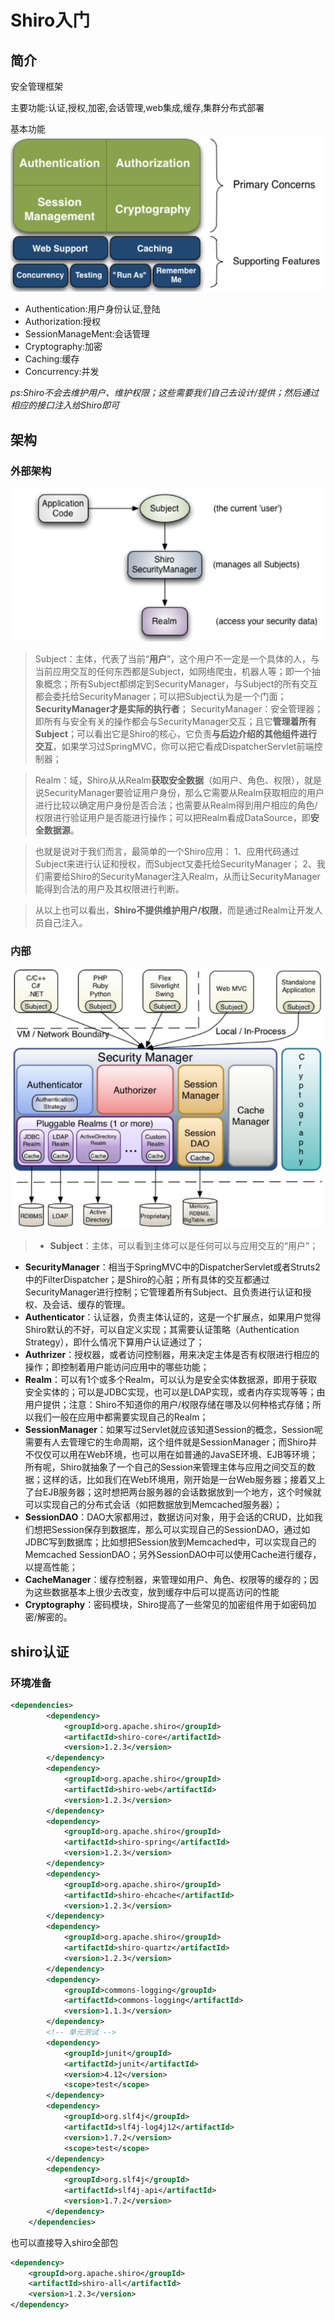 # Shiro入门

## 简介

安全管理框架

主要功能:认证,授权,加密,会话管理,web集成,缓存,集群分布式部署

基本功能
![](img/1.png)

* Authentication:用户身份认证,登陆
* Authorization:授权
* SessionManageMent:会话管理
* Cryptography:加密
* Caching:缓存
* Concurrency:并发

*ps:Shiro不会去维护用户、维护权限；这些需要我们自己去设计/提供；然后通过相应的接口注入给Shiro即可*

## 架构

### 外部架构

![](img/2.png)

>Subject：主体，代表了当前“**用户**”，这个用户不一定是一个具体的人，与当前应用交互的任何东西都是Subject，如网络爬虫，机器人等；即一个抽象概念；所有Subject都绑定到SecurityManager，与Subject的所有交互都会委托给SecurityManager；可以把Subject认为是一个门面；**SecurityManager才是实际的执行者**；
>SecurityManager：安全管理器；即所有与安全有关的操作都会与SecurityManager交互；且它**管理着所有Subject**；可以看出它是Shiro的核心，它负责**与后边介绍的其他组件进行交互**，如果学习过SpringMVC，你可以把它看成DispatcherServlet前端控制器；

>Realm：域，Shiro从从Realm**获取安全数据**（如用户、角色、权限），就是说SecurityManager要验证用户身份，那么它需要从Realm获取相应的用户进行比较以确定用户身份是否合法；也需要从Realm得到用户相应的角色/权限进行验证用户是否能进行操作；可以把Realm看成DataSource，即**安全数据源**。

>也就是说对于我们而言，最简单的一个Shiro应用：
1、应用代码通过Subject来进行认证和授权，而Subject又委托给SecurityManager；
2、我们需要给Shiro的SecurityManager注入Realm，从而让SecurityManager能得到合法的用户及其权限进行判断。

>从以上也可以看出，**Shiro不提供维护用户/权限**，而是通过Realm让开发人员自己注入。

### 内部

![](img/3.png)

>* **Subject**：主体，可以看到主体可以是任何可以与应用交互的“用户”；
* **SecurityManager**：相当于SpringMVC中的DispatcherServlet或者Struts2中的FilterDispatcher；是Shiro的心脏；所有具体的交互都通过SecurityManager进行控制；它管理着所有Subject、且负责进行认证和授权、及会话、缓存的管理。
* **Authenticator**：认证器，负责主体认证的，这是一个扩展点，如果用户觉得Shiro默认的不好，可以自定义实现；其需要认证策略（Authentication Strategy），即什么情况下算用户认证通过了；
* **Authrizer**：授权器，或者访问控制器，用来决定主体是否有权限进行相应的操作；即控制着用户能访问应用中的哪些功能；
* **Realm**：可以有1个或多个Realm，可以认为是安全实体数据源，即用于获取安全实体的；可以是JDBC实现，也可以是LDAP实现，或者内存实现等等；由用户提供；注意：Shiro不知道你的用户/权限存储在哪及以何种格式存储；所以我们一般在应用中都需要实现自己的Realm；
* **SessionManager**：如果写过Servlet就应该知道Session的概念，Session呢需要有人去管理它的生命周期，这个组件就是SessionManager；而Shiro并不仅仅可以用在Web环境，也可以用在如普通的JavaSE环境、EJB等环境；所有呢，Shiro就抽象了一个自己的Session来管理主体与应用之间交互的数据；这样的话，比如我们在Web环境用，刚开始是一台Web服务器；接着又上了台EJB服务器；这时想把两台服务器的会话数据放到一个地方，这个时候就可以实现自己的分布式会话（如把数据放到Memcached服务器）；
* **SessionDAO**：DAO大家都用过，数据访问对象，用于会话的CRUD，比如我们想把Session保存到数据库，那么可以实现自己的SessionDAO，通过如JDBC写到数据库；比如想把Session放到Memcached中，可以实现自己的Memcached SessionDAO；另外SessionDAO中可以使用Cache进行缓存，以提高性能；
* **CacheManager**：缓存控制器，来管理如用户、角色、权限等的缓存的；因为这些数据基本上很少去改变，放到缓存中后可以提高访问的性能
* **Cryptography**：密码模块，Shiro提高了一些常见的加密组件用于如密码加密/解密的。

## shiro认证

### 环境准备

```xml
<dependencies>
		<dependency>
			<groupId>org.apache.shiro</groupId>
			<artifactId>shiro-core</artifactId>
			<version>1.2.3</version>
		</dependency>
		<dependency>
			<groupId>org.apache.shiro</groupId>
			<artifactId>shiro-web</artifactId>
			<version>1.2.3</version>
		</dependency>
		<dependency>
			<groupId>org.apache.shiro</groupId>
			<artifactId>shiro-spring</artifactId>
			<version>1.2.3</version>
		</dependency>
		<dependency>
			<groupId>org.apache.shiro</groupId>
			<artifactId>shiro-ehcache</artifactId>
			<version>1.2.3</version>
		</dependency>
		<dependency>
			<groupId>org.apache.shiro</groupId>
			<artifactId>shiro-quartz</artifactId>
			<version>1.2.3</version>
		</dependency>
		<dependency>
			<groupId>commons-logging</groupId>
			<artifactId>commons-logging</artifactId>
			<version>1.1.3</version>
		</dependency>
		<!-- 单元测试 -->
		<dependency>
			<groupId>junit</groupId>
			<artifactId>junit</artifactId>
			<version>4.12</version>
			<scope>test</scope>
		</dependency>
		<dependency>
			<groupId>org.slf4j</groupId>
			<artifactId>slf4j-log4j12</artifactId>
			<version>1.7.2</version>
			<scope>test</scope>
		</dependency>
		<dependency>
			<groupId>org.slf4j</groupId>
			<artifactId>slf4j-api</artifactId>
			<version>1.7.2</version>
		</dependency>
	</dependencies>
```

也可以直接导入shiro全部包

```xml
<dependency>
	<groupId>org.apache.shiro</groupId>
	<artifactId>shiro-all</artifactId>
	<version>1.2.3</version>
</dependency>
```
